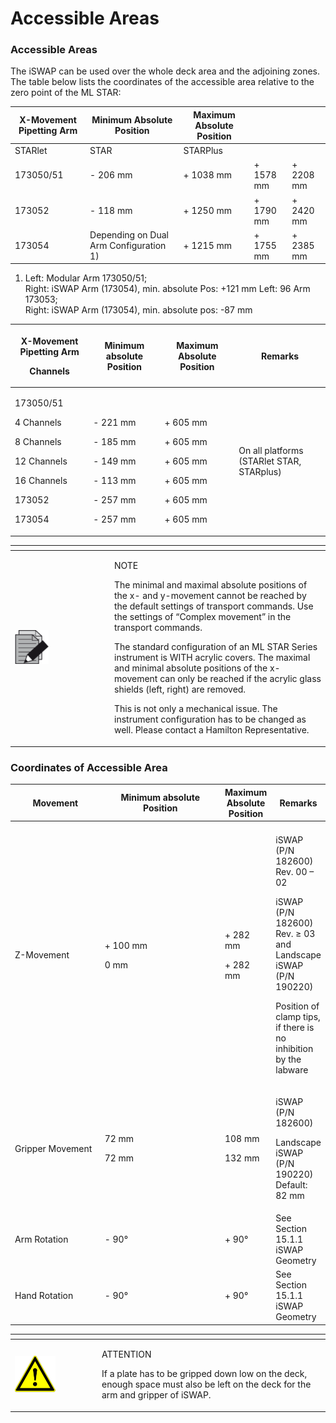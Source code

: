 # Accessible Areas

### Accessible Areas

The iSWAP can be used over the whole deck area and the adjoining zones. The table below lists the coordinates of the accessible area relative to the zero point of the ML STAR:

| X-Movement Pipetting Arm | Minimum Absolute Position              | Maximum Absolute Position |           |           |
| ------------------------ | -------------------------------------- | ------------------------- | --------- | --------- |
| STARlet                  | STAR                                   | STARPlus                  |           |           |
| 173050/51                | - 206 mm                               | + 1038 mm                 | + 1578 mm | + 2208 mm |
| 173052                   | - 118 mm                               | + 1250 mm                 | + 1790 mm | + 2420 mm |
| 173054                   | Depending on Dual Arm Configuration 1) | + 1215 mm                 | + 1755 mm | + 2385 mm |

1. Left: Modular Arm 173050/51;\
   Right: iSWAP Arm (173054), min. absolute Pos: +121 mm Left: 96 Arm 173053;\
   Right: iSWAP Arm (173054), min. absolute pos: -87 mm

| <p>X-Movement Pipetting Arm</p><p>Channels</p>                                                                   | Minimum absolute Position                                                                             | Maximum Absolute Position                                                                             | Remarks                                   |
| ---------------------------------------------------------------------------------------------------------------- | ----------------------------------------------------------------------------------------------------- | ----------------------------------------------------------------------------------------------------- | ----------------------------------------- |
| <p>173050/51</p><p>4 Channels</p><p>8 Channels</p><p>12 Channels</p><p>16 Channels</p><p>173052</p><p>173054</p> | <p><br></p><p>- 221 mm</p><p>- 185 mm</p><p>- 149 mm</p><p>- 113 mm</p><p>- 257 mm</p><p>- 257 mm</p> | <p><br></p><p>+ 605 mm</p><p>+ 605 mm</p><p>+ 605 mm</p><p>+ 605 mm</p><p>+ 605 mm</p><p>+ 605 mm</p> | On all platforms (STARlet STAR, STARplus) |





<table data-header-hidden><thead><tr><th width="145"></th><th></th></tr></thead><tbody><tr><td><img src="../../../.gitbook/assets/image (10) (1) (1) (1) (1) (1) (1) (1) (1) (1).png" alt="" data-size="original"></td><td><p>NOTE</p><p>The minimal and maximal absolute positions of the x- and y-movement cannot be reached by the default settings of transport commands. Use the settings of “Complex movement” in the transport commands. </p><p></p><p>The standard configuration of an ML STAR Series instrument is WITH acrylic covers. The maximal and minimal absolute positions of the x-movement can only be reached if the acrylic glass shields (left, right) are removed. </p><p></p><p>This is not only a mechanical issue. The instrument configuration has to be changed as well. Please contact a Hamilton Representative.</p></td></tr></tbody></table>



### Coordinates of Accessible Area

<table><thead><tr><th width="134">Movement</th><th width="187">Minimum absolute Position</th><th>Maximum Absolute Position</th><th>Remarks</th></tr></thead><tbody><tr><td></td><td></td><td></td><td></td></tr><tr><td>Z-Movement</td><td><p>+ 100 mm</p><p>0 mm</p></td><td><p>+ 282 mm</p><p>+ 282 mm</p></td><td><p>iSWAP (P/N 182600) Rev. 00 – 02</p><p>iSWAP (P/N 182600) Rev. ≥ 03 and Landscape iSWAP (P/N 190220)</p><p>Position of clamp tips, if there is no inhibition by the labware</p></td></tr><tr><td>Gripper Movement</td><td><p>72 mm</p><p>72 mm</p></td><td><p>108 mm</p><p>132 mm</p></td><td><p>iSWAP (P/N 182600)</p><p>Landscape iSWAP (P/N 190220) Default: 82 mm</p></td></tr><tr><td>Arm Rotation</td><td>- 90°</td><td>+ 90°</td><td>See Section 15.1.1 iSWAP Geometry</td></tr><tr><td>Hand Rotation</td><td>- 90°</td><td>+ 90°</td><td>See Section 15.1.1 iSWAP Geometry</td></tr></tbody></table>



<table data-header-hidden><thead><tr><th width="125"></th><th></th></tr></thead><tbody><tr><td><img src="../../../.gitbook/assets/image (9) (1) (1) (1) (1) (1) (1) (1) (1) (1).png" alt="" data-size="original"></td><td><p>ATTENTION</p><p>If a plate has to be gripped down low on the deck, enough space must also be left on the deck for the arm and gripper of iSWAP.</p></td></tr></tbody></table>



###

